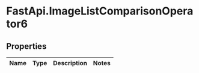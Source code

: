 # FastApi.ImageListComparisonOperator6

## Properties
Name | Type | Description | Notes
------------ | ------------- | ------------- | -------------
